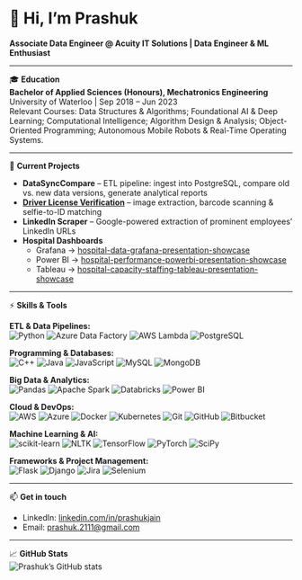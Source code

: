 # 👋 Hi, I’m Prashuk  
**Associate Data Engineer @ Acuity IT Solutions | Data Engineer & ML Enthusiast**

---

🎓 **Education**  
**Bachelor of Applied Sciences (Honours), Mechatronics Engineering**  
University of Waterloo | Sep 2018 – Jun 2023  
Relevant Courses: Data Structures & Algorithms; Foundational AI & Deep Learning; Computational Intelligence; Algorithm Design & Analysis; Object-Oriented Programming; Autonomous Mobile Robots & Real-Time Operating Systems.

---

🔭 **Current Projects**  
- **DataSyncCompare** – ETL pipeline: ingest into PostgreSQL, compare old vs. new data versions, generate analytical reports  
- **[Driver License Verification](https://github.com/Prashuk2111/US-Driver-License-Verification-project)** – image extraction, barcode scanning & selfie-to-ID matching  
- **LinkedIn Scraper** – Google-powered extraction of prominent employees’ LinkedIn URLs  
- **Hospital Dashboards**  
  - Grafana → [hospital-data-grafana-presentation-showcase](https://github.com/Prashuk2111/Grafana_Hospital_Dashboards)  
  - Power BI → [hospital-performance-powerbi-presentation-showcase](https://github.com/Prashuk2111/PowerBI_Hospital_Dashboards)  
  - Tableau → [hospital-capacity-staffing-tableau-presentation-showcase](https://github.com/Prashuk2111/Tableau_Hospital_Dashboards)

---

⚡️ **Skills & Tools**  

**ETL & Data Pipelines:**  
![Python](https://img.shields.io/badge/Python-3.9-blue?logo=python&style=flat-square) ![Azure Data Factory](https://img.shields.io/badge/Azure%20Data%20Factory-–?logo=azure-data-factory&style=flat-square) ![AWS Lambda](https://img.shields.io/badge/AWS%20Lambda-–?logo=aws-lambda&style=flat-square) ![PostgreSQL](https://img.shields.io/badge/PostgreSQL-–?logo=postgresql&style=flat-square)  

**Programming & Databases:**  
![C++](https://img.shields.io/badge/C%2B%2B-–?logo=c%2B%2B&style=flat-square) ![Java](https://img.shields.io/badge/Java-–?logo=java&style=flat-square) ![JavaScript](https://img.shields.io/badge/JavaScript-–?logo=javascript&style=flat-square) ![MySQL](https://img.shields.io/badge/MySQL-–?logo=mysql&style=flat-square) ![MongoDB](https://img.shields.io/badge/MongoDB-–?logo=mongodb&style=flat-square)  

**Big Data & Analytics:**  
![Pandas](https://img.shields.io/badge/Pandas-–?logo=pandas&style=flat-square) ![Apache Spark](https://img.shields.io/badge/Apache%20Spark-–?logo=apache-spark&style=flat-square) ![Databricks](https://img.shields.io/badge/Databricks-–?logo=databricks&style=flat-square) ![Power BI](https://img.shields.io/badge/Power%20BI-–?logo=microsoft-power-bi&style=flat-square)  

**Cloud & DevOps:**  
![AWS](https://img.shields.io/badge/AWS-–?logo=amazonaws&style=flat-square) ![Azure](https://img.shields.io/badge/Azure-–?logo=microsoftazure&style=flat-square) ![Docker](https://img.shields.io/badge/Docker-–?logo=docker&style=flat-square) ![Kubernetes](https://img.shields.io/badge/Kubernetes-–?logo=kubernetes&style=flat-square) ![Git](https://img.shields.io/badge/Git-–?logo=git&style=flat-square) ![GitHub](https://img.shields.io/badge/GitHub-–?logo=github&style=flat-square) ![Bitbucket](https://img.shields.io/badge/Bitbucket-–?logo=bitbucket&style=flat-square)  

**Machine Learning & AI:**  
![scikit-learn](https://img.shields.io/badge/scikit--learn-–?logo=scikit-learn&style=flat-square) ![NLTK](https://img.shields.io/badge/NLTK-–?logo=nltk&style=flat-square) ![TensorFlow](https://img.shields.io/badge/TensorFlow-–?logo=tensorflow&style=flat-square) ![PyTorch](https://img.shields.io/badge/PyTorch-–?logo=pytorch&style=flat-square) ![SciPy](https://img.shields.io/badge/SciPy-–?logo=scipy&style=flat-square)  

**Frameworks & Project Management:**  
![Flask](https://img.shields.io/badge/Flask-–?logo=flask&style=flat-square) ![Django](https://img.shields.io/badge/Django-–?logo=django&style=flat-square) ![Jira](https://img.shields.io/badge/Jira-–?logo=jira&style=flat-square) ![Selenium](https://img.shields.io/badge/Selenium-–?logo=selenium&style=flat-square)  

---

📫 **Get in touch**  
- LinkedIn: [linkedin.com/in/prashukjain](https://www.linkedin.com/in/prashukjain)  
- Email: prashuk.2111@gmail.com  

---

📈 **GitHub Stats**  
![Prashuk’s GitHub stats](https://github-readme-stats.vercel.app/api?username=Prashuk2111&show_icons=true&theme=radical)
